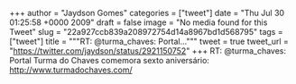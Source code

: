 
+++
author = "Jaydson Gomes"
categories = ["tweet"]
date = "Thu Jul 30 01:25:58 +0000 2009"
draft = false
image = "No media found for this Tweet"
slug = "22a927ccb839a208972754d14a8967bd1d568795"
tags = ["tweet"]
title = """RT: @turma_chaves: Portal..."""
tweet = true
tweet_url = "https://twitter.com/jaydson/status/2921150752"
+++
RT: @turma_chaves: Portal Turma do Chaves comemora sexto aniversário: http://www.turmadochaves.com/
